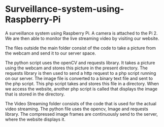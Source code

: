# Surveillance-system-using-Raspberry-Pi
A surveillance system using Raspberry Pi. A camera is attached to the Pi 2. We are then able to monitor the live streaming video by visiting our website.

The files outside the main folder consist of the code to take a picture from the webcam and send it to our server space.

The python script uses the openCV and requests library. It takes a picture using the webcam and stores this picture in the present directory. The requests library is then used to send a http request to a php script running on our server. The image file is converted to a binary text file and sent to the php script. This php script takes and stores this file in a directory. When we access the website, another php script is called that displays the image that is stored in the directory.

The Video Streaming folder consists of the code that is used for the actual video streaming. The python file uses the opencv, Image and requests library. The compressed image frames are continuously send to the server, where the website displays it. 
